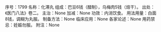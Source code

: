 序号：1799
名称：化滞丸
组成：巴豆6钱（醋制），乌梅肉5钱（焙干）。
出处：《医门八法》卷二。
主治：None
加减：None
功效：内消饮食。
用法用量：白面8钱，调糊为丸服。
制备方法：None
临床应用：None
各家论述：None
用药禁忌：妊娠勿服。
附注：None
